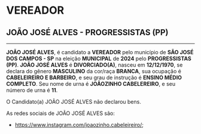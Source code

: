 # VEREADOR
## JOÃO JOSÉ ALVES - PROGRESSISTAS (PP)
---
**JOÃO JOSÉ ALVES**, é candidato a **VEREADOR** pelo município de **SÃO JOSÉ DOS CAMPOS - SP** na eleição **MUNICIPAL** de **2024** pelo **PROGRESSISTAS (PP)**.
**JOÃO JOSÉ ALVES** é **DIVORCIADO(A)**, nasceu em **12/12/1970**, se declara do gênero **MASCULINO** da cor/raça **BRANCA**, sua ocupação é **CABELEIREIRO E BARBEIRO**, e seu grau de instrução é **ENSINO MÉDIO COMPLETO**.
Seu nome de urna é **JOÃOZINHO CABELEREIRO**, e seu número de urna é **11**.

O Candidato(a) JOÃO JOSÉ ALVES não declarou bens.


As redes sociais de JOÃO JOSÉ ALVES são:
- https://www.instagram.com/joaozinho.cabeleireiro/;